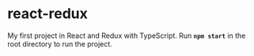 # react-redux

My first project in React and Redux with TypeScript. Run **`npm start`** in the root directory to run the project.
